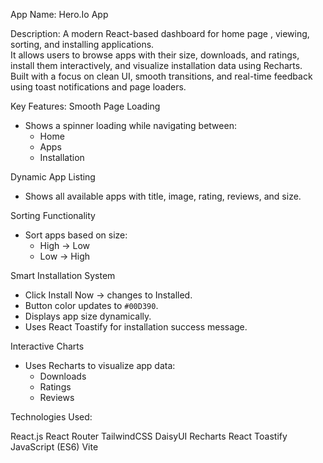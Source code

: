 
App Name: Hero.Io App

Description:
A modern React-based dashboard for home page , viewing, sorting, and installing applications.  
It allows users to browse apps with their size, downloads, and ratings, install them interactively, and visualize installation data using Recharts.  
Built with a focus on clean UI, smooth transitions, and real-time feedback using toast notifications and page loaders.



Key Features:
Smooth Page Loading
- Shows a spinner loading while navigating between:
  -  Home  
  -  Apps  
  -  Installation  

Dynamic App Listing
- Shows all available apps with title, image, rating, reviews, and size.

Sorting Functionality
- Sort apps based on size:
  - High → Low  
  - Low → High  

 Smart Installation System
- Click Install Now → changes to Installed.
- Button color updates to `#00D390`.
- Displays app size dynamically.
- Uses React Toastify for installation success message.

 Interactive Charts
- Uses Recharts to visualize app data:
  - Downloads 
  - Ratings 
  - Reviews 


Technologies Used:

React.js
React Router
TailwindCSS
DaisyUI
Recharts
React Toastify
JavaScript (ES6)
Vite
